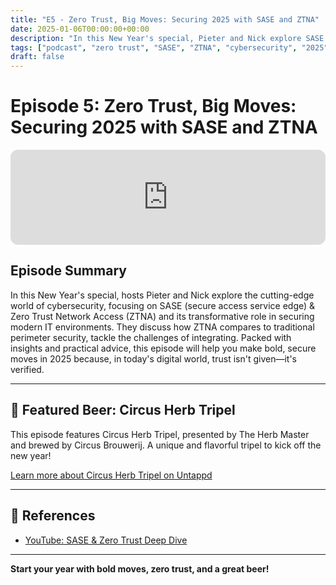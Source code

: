 ```yaml
---
title: "E5 - Zero Trust, Big Moves: Securing 2025 with SASE and ZTNA"
date: 2025-01-06T00:00:00+00:00
description: "In this New Year's special, Pieter and Nick explore SASE and Zero Trust Network Access (ZTNA), offering insights and practical advice for securing modern IT environments in 2025."
tags: ["podcast", "zero trust", "SASE", "ZTNA", "cybersecurity", "2025", "beer"]
draft: false
---
```


# Episode 5: Zero Trust, Big Moves: Securing 2025 with SASE and ZTNA

<iframe style="border-radius:12px" src="https://open.spotify.com/embed/episode/7ubN5ttlQOXt7DN2DwCPMw?utm_source=generator&theme=0" width="100%" height="152" frameBorder="0" allowfullscreen="" allow="autoplay; clipboard-write; encrypted-media; fullscreen; picture-in-picture" loading="lazy"></iframe>

## Episode Summary

In this New Year's special, hosts Pieter and Nick explore the cutting-edge world of cybersecurity, focusing on SASE (secure access service edge) & Zero Trust Network Access (ZTNA) and its transformative role in securing modern IT environments. They discuss how ZTNA compares to traditional perimeter security, tackle the challenges of integrating. Packed with insights and practical advice, this episode will help you make bold, secure moves in 2025 because, in today's digital world, trust isn't given—it's verified.

---

## 🍺 Featured Beer: Circus Herb Tripel

This episode features Circus Herb Tripel, presented by The Herb Master and brewed by Circus Brouwerij. A unique and flavorful tripel to kick off the new year!

[Learn more about Circus Herb Tripel on Untappd](https://untappd.com/b/circus-brouwerij-circus-herb-tripel-presented-by-the-herb-master/5486885)

---

## 🔗 References

- [YouTube: SASE & Zero Trust Deep Dive](https://www.youtube.com/watch?v=IYmXPF3XUwo)

---

**Start your year with bold moves, zero trust, and a great beer!** 
